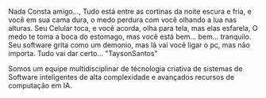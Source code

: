 Nada Consta amigo..., Tudo está entre as cortinas da noite escura e fria, e você em sua cama dura, o medo perdura com você olhando a lua nas alturas. 
Seu Celular toca, e você acorda, olha para tela, mas elas esfarela, O medo te toma a boca do estomago, mas você está bem... bem... tranquilo.
Seu software grita como um demonio, mas lá vai você ligar o pc, mas não importa. Tudo vai dar certo... "TaysonSantos"


Somos um equipe multidisciplinar de técnologia criativa de sistemas de Software inteligentes de alta complexidade e avançados recursos de computação
em IA.
